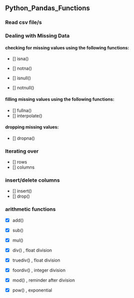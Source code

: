 ## Python_Pandas_Functions
### Read csv file/s
### Dealing with Missing Data
#### checking for missing values using the following functions:
- [] isna()
- [] notna()

- [] isnull()
- [] notnull()


#### filling missing values using the following functions:
- [] fullna()
- [] interpolate()


#### dropping missing values:
- [] dropna()

### Iterating over
- [] rows
- [] columns

### insert/delete columns
- [] insert()
- [] drop()

### arithmetic functions
- [x] add()
- [x] sub()
- [x] mul()
- [x] div() , float division
- [x] truediv() , float division
- [x] foordiv() , integer division
- [x] mod() , reminder after division
- [x] pow() , exponential 





